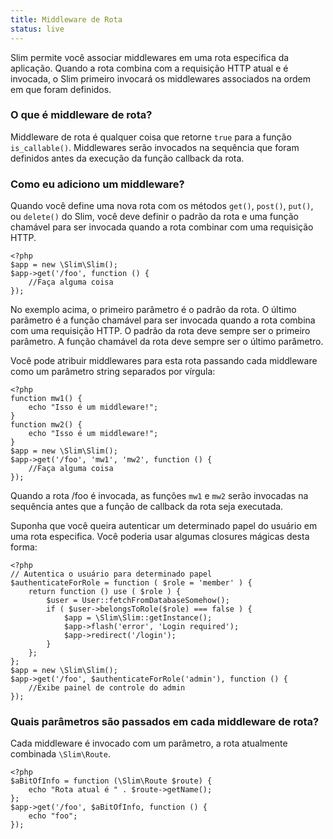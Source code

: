 ```yaml
---
title: Middleware de Rota
status: live
---
```


Slim permite você associar middlewares em uma rota especifica da aplicação. Quando a rota combina com a requisição HTTP
atual e é invocada, o Slim primeiro invocará os middlewares associados na ordem em que foram definidos.

### O que é middleware de rota?

Middleware de rota é qualquer coisa que retorne `true` para a função `is_callable()`. Middlewares serão invocados
na sequência que foram definidos antes da execução da função callback da rota.

### Como eu adiciono um middleware?

Quando você define uma nova rota com os métodos `get()`, `post()`, `put()`, ou `delete()` do Slim, você deve definir
o padrão da rota e uma função chamável para ser invocada quando a rota combinar com uma requisição HTTP.

    <?php
    $app = new \Slim\Slim();
    $app->get('/foo', function () {
        //Faça alguma coisa
    });

No exemplo acima, o primeiro parâmetro é o padrão da rota. O último parâmetro é a função chamável para ser invocada
quando a rota combina com uma requisição HTTP. O padrão da rota deve sempre ser o primeiro parâmetro. A função chamável
da rota deve sempre ser o último parâmetro.

Você pode atribuir middlewares para esta rota passando cada middleware como um parâmetro string separados por vírgula:

    <?php
    function mw1() {
        echo "Isso é um middleware!";
    }
    function mw2() {
        echo "Isso é um middleware!";
    }
    $app = new \Slim\Slim();
    $app->get('/foo', 'mw1', 'mw2', function () {
        //Faça alguma coisa
    });

Quando a rota /foo é invocada, as funções `mw1` e `mw2` serão invocadas na sequência antes que a função de callback
da rota seja executada.

Suponha que você queira autenticar um determinado papel do usuário em uma rota especifica. Você poderia usar algumas 
closures mágicas desta forma:

    <?php
    // Autentica o usuário para determinado papel
    $authenticateForRole = function ( $role = 'member' ) {
        return function () use ( $role ) {
            $user = User::fetchFromDatabaseSomehow();
            if ( $user->belongsToRole($role) === false ) {
                $app = \Slim\Slim::getInstance();
                $app->flash('error', 'Login required');
                $app->redirect('/login');
            }
        };
    };
    $app = new \Slim\Slim();
    $app->get('/foo', $authenticateForRole('admin'), function () {
        //Exibe painel de controle do admin
    });

### Quais parâmetros são passados em cada middleware de rota?

Cada middleware é invocado com um parâmetro, a rota atualmente combinada `\Slim\Route`.

    <?php
    $aBitOfInfo = function (\Slim\Route $route) {
        echo "Rota atual é " . $route->getName();
    };
    $app->get('/foo', $aBitOfInfo, function () {
        echo "foo";
    });

